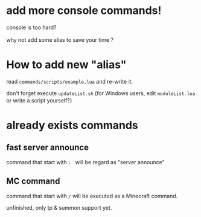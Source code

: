 # add more console commands!

console is too hard?

why not add some alias to save your time？

# How to add new "alias"

read `commands/scripts/example.lua` and re-write it.

don't forget execute `updateList.sh` (for Windows users, edit `moduleList.lua` or write a script yourself?）

# already exists commands

## fast server announce

command that start with `: ` will be regard as "server announce"

## MC command

command that start with `/` will be executed as a Minecraft command.

unfinished, only tp & summon support yet.
